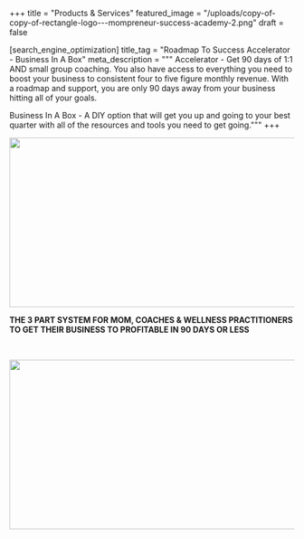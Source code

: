 +++
title = "Products & Services"
featured_image = "/uploads/copy-of-copy-of-rectangle-logo---mompreneur-success-academy-2.png"
draft = false

[search_engine_optimization]
title_tag = "Roadmap To Success Accelerator - Business In A Box"
meta_description = """
Accelerator - Get 90 days of 1:1 AND small group coaching.  You also have access to everything you need to boost your business to consistent four to five figure monthly revenue. With a roadmap and support, you are only 90 days away from your business hitting all of your goals. 

Business In A Box - A DIY option that will get you up and going to your best quarter with all of the resources and tools you need to get going."""
+++

<img src="/uploads/copy-of-copy-of-rectangle-logo---mompreneur-success-academy-3.png" width="1200" height="300" />

**THE 3 PART SYSTEM FOR MOM, COACHES & WELLNESS PRACTITIONERS TO GET THEIR BUSINESS TO PROFITABLE IN 90 DAYS OR LESS**

&nbsp;

<img src="/uploads/copy-of-copy-of-rectangle-logo---mompreneur-success-academy-3.png" width="1200" height="300" />

&nbsp;
